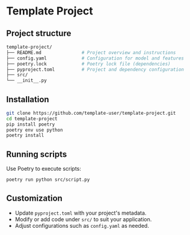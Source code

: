 # Template Project

## Project structure
```bash
template-project/
├── README.md               # Project overview and instructions
├── config.yaml             # Configuration for model and features
├── poetry.lock             # Poetry lock file (dependencies)
├── pyproject.toml          # Project and dependency configuration
├── src/
└── __init__.py
```

## Installation

```bash
git clone https://github.com/template-user/template-project.git
cd template-project
pip install poetry
poetry env use python
poetry install
```

## Running scripts

Use Poetry to execute scripts:

```bash
poetry run python src/script.py
```

## Customization

- Update `pyproject.toml` with your project's metadata.
- Modify or add code under `src/` to suit your application.
- Adjust configurations such as `config.yaml` as needed.

